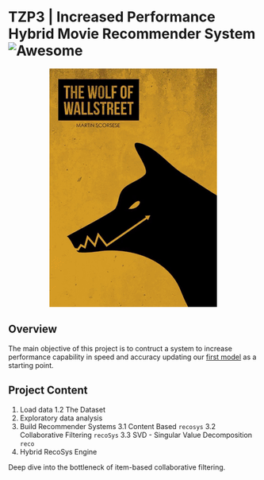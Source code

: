 # TZP3 | Increased Performance Hybrid Movie Recommender System ![Awesome](https://awesome.re/badge.svg)


<p align="center"> 
<img src="img/tzp3_img.gif">
</p>

## Overview 

The main objective of this project is to contruct a system to increase performance capability in speed and accuracy updating our [first model](https://columbia.bootcampcontent.com/Zee/movies_rec_project_3) as a starting point.

## Project Content
1. Load data
1.2 The Dataset 
2. Exploratory data analysis
3. Build Recommender Systems
3.1 Content Based `recosys` 
3.2 Collaborative Filtering `recoSys`
3.3 SVD - Singular Value Decomposition `reco`
4. Hybrid RecoSys Engine 

Deep dive into the bottleneck of item-based collaborative filtering.


